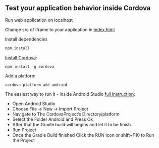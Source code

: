 ## Test your application behavior inside Cordova

Run web application on localhost

Change src of iframe to your application in [index.html](www/index.html)

Install dependencies

```bash
npm install
```

[Install Cordova](https://cordova.apache.org/docs/en/latest/guide/cli/index.html#installing-the-cordova-cli):

```
npm install -g cordova
```

Add a platform

```
cordova platform add android
```

The easiest way to run it - inside Android Studio [full instruction](https://medium.com/@gotoark/how-to-run-cordova-projects-in-android-studio-8f41bdf52be3):
- Open Android Studio  
- Choose File -> New -> Import Project
- Navigate to The CordovaProject’s Directory/platform  
- Select the Folder Android and Press Ok
- After that the Gradle build will begins and let it to be finish.
- Run Project
- Once the Gradle Build finished Click the RUN Icon or shift+F10 to Run the Project
